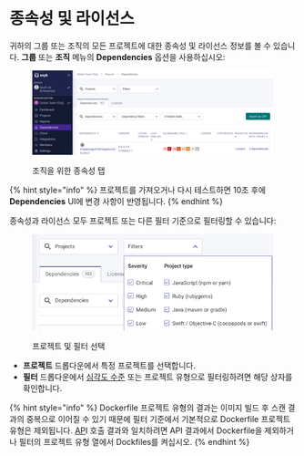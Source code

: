 # 종속성 및 라이선스

귀하의 그룹 또는 조직의 모든 프로젝트에 대한 종속성 및 라이선스 정보를 볼 수 있습니다. **그룹** 또는 **조직** 메뉴의 **Dependencies** 옵션을 사용하십시오:

<figure><img src="../../../.gitbook/assets/Screenshot 2023-05-11 at 12.45.48.png" alt="조직을 위한 종속성 탭"><figcaption><p>조직을 위한 종속성 탭</p></figcaption></figure>

{% hint style="info" %}
프로젝트를 가져오거나 다시 테스트하면 10초 후에 **Dependencies** UI에 변경 사항이 반영됩니다.
{% endhint %}

종속성과 라이선스 모두 프로젝트 또는 다른 필터 기준으로 필터링할 수 있습니다:

<div align="left">

<figure><img src="../../../.gitbook/assets/Screenshot 2023-05-11 at 13.11.22.png" alt="프로젝트 및 필터 선택"><figcaption><p>프로젝트 및 필터 선택</p></figcaption></figure>

</div>

* **프로젝트** 드롭다운에서 특정 프로젝트를 선택합니다.
* **필터** 드롭다운에서 [심각도 수준](../../prioritize-issues-for-fixing/severity-levels.md) 또는 프로젝트 유형으로 필터링하려면 해당 상자를 확인합니다.

{% hint style="info" %}
Dockerfile 프로젝트 유형의 결과는 이미지 빌드 후 스캔 결과의 중복으로 이어질 수 있기 때문에 필터 기준에서 기본적으로 Dockerfile 프로젝트 유형은 제외됩니다. [AP](../../../snyk-api/reference/reporting-api-v1.md)I 호출 결과와 일치하려면 API 결과에서 Dockerfile을 제외하거나 필터의 프로젝트 유형 열에서 Dockfiles를 켜십시오.
{% endhint %}  